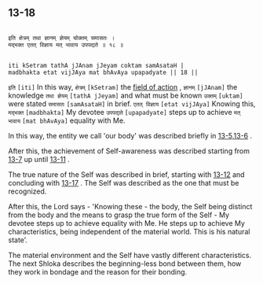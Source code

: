 ## 13-18


```shloka-sa

इति क्षेत्रम् तथा ज्ञानम् ज्ञेयम् चोक्तम् समासतः ।
मद्भक्त एतत् विज्ञाय मत् भावाय उपपद्यते ॥ १८ ॥

```
```shloka-sa-hk

iti kSetram tathA jJAnam jJeyam coktam samAsataH |
madbhakta etat vijJAya mat bhAvAya upapadyate || 18 ||

```
`इति` `[iti]` In this way, `क्षेत्रम्` `[kSetram]` the 
[field of action](13-1.md#field_and_knower_of_field)
, `ज्ञानम्` `[jJAnam]` the knowledge `तथा ज्ञेयम्` `[tathA jJeyam]` and what must be known `उक्तम्` `[uktam]` were stated `समासतः` `[samAsataH]` in brief. `एतत् विज्ञाय` `[etat vijJAya]` Knowing this, `मद्भक्त` `[madbhakta]` My devotee `उपपद्यते` `[upapadyate]` steps up to achieve `मत् भावाय` `[mat bhAvAya]` equality with Me.

In this way, the entity we call 'our body' was described briefly in 
[13-5,13-6](13-5_to_13-6.md)
. 

After this, the achievement of Self-awareness was described starting from 
[13-7](13-7.md)
 up until 
[13-11](13-11.md)
. 

The true nature of the Self was described in brief, starting with 
[13-12](13-12.md)
 and concluding with 
[13-17](13-17.md)
. The Self was described as the one that must be recognized. 

After this, the Lord says - 'Knowing these - the body, the Self being distinct from the body and the means to grasp the true form of the Self - My devotee steps up to achieve equality with Me. He steps up to achieve My characteristics, being independent of the material world. This is his natural state’.

The material environment and the Self have vastly different characteristics. The next Shloka describes the beginning-less bond between them, how they work in bondage and the reason for their bonding.


